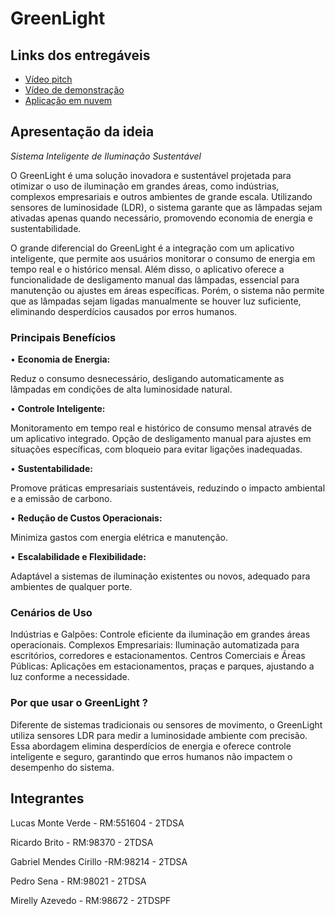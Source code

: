 # GreenLight

## Links dos entregáveis

- [Vídeo pitch](https://youtu.be/L9D2lSt581o)
- [Vídeo de demonstração](https://youtu.be/tLuo6l7kVMQ)
- [Aplicação em nuvem](https://greenlightweb-bjeca9hxctd9btgg.eastus2-01.azurewebsites.net)

## Apresentação da ideia 

*Sistema Inteligente de Iluminação Sustentável*

O GreenLight é uma solução inovadora e sustentável projetada para otimizar o uso de iluminação em grandes áreas, como indústrias, complexos empresariais e outros ambientes de grande escala. Utilizando sensores de luminosidade (LDR), o sistema garante que as lâmpadas sejam ativadas apenas quando necessário, promovendo economia de energia e sustentabilidade.

O grande diferencial do GreenLight é a integração com um aplicativo inteligente, que permite aos usuários monitorar o consumo de energia em tempo real e o histórico mensal. Além disso, o aplicativo oferece a funcionalidade de desligamento manual das lâmpadas, essencial para manutenção ou ajustes em áreas específicas. Porém, o sistema não permite que as lâmpadas sejam ligadas manualmente se houver luz suficiente, eliminando desperdícios causados por erros humanos.

### Principais Benefícios

• **Economia de Energia:**

Reduz o consumo desnecessário, desligando automaticamente as lâmpadas em condições de alta luminosidade natural.

• **Controle Inteligente:**

Monitoramento em tempo real e histórico de consumo mensal através de um aplicativo integrado.
Opção de desligamento manual para ajustes em situações específicas, com bloqueio para evitar ligações inadequadas.

• **Sustentabilidade:**

Promove práticas empresariais sustentáveis, reduzindo o impacto ambiental e a emissão de carbono.

• **Redução de Custos Operacionais:**

Minimiza gastos com energia elétrica e manutenção.

• **Escalabilidade e Flexibilidade:**

Adaptável a sistemas de iluminação existentes ou novos, adequado para ambientes de qualquer porte.

### Cenários de Uso

Indústrias e Galpões: Controle eficiente da iluminação em grandes áreas operacionais.
Complexos Empresariais: Iluminação automatizada para escritórios, corredores e estacionamentos.
Centros Comerciais e Áreas Públicas: Aplicações em estacionamentos, praças e parques, ajustando a luz conforme a necessidade.

### Por que usar o GreenLight ?

Diferente de sistemas tradicionais ou sensores de movimento, o GreenLight utiliza sensores LDR para medir a luminosidade ambiente com precisão. Essa abordagem elimina desperdícios de energia e oferece controle inteligente e seguro, garantindo que erros humanos não impactem o desempenho do sistema.

## Integrantes

Lucas Monte Verde - RM:551604 - 2TDSA

Ricardo Brito - RM:98370 - 2TDSA

Gabriel Mendes Cirillo -RM:98214 - 2TDSA

Pedro Sena - RM:98021 - 2TDSA

Mirelly Azevedo - RM:98672 - 2TDSPF
